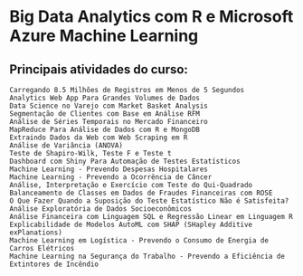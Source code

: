 # Big Data Analytics com R e Microsoft Azure Machine Learning

## Principais atividades do curso:

    Carregando 8.5 Milhões de Registros em Menos de 5 Segundos
    Analytics Web App Para Grandes Volumes de Dados
    Data Science no Varejo com Market Basket Analysis
    Segmentação de Clientes com Base em Análise RFM
    Análise de Séries Temporais no Mercado Financeiro
    MapReduce Para Análise de Dados com R e MongoDB
    Extraindo Dados da Web com Web Scraping em R
    Análise de Variância (ANOVA)
    Teste de Shapiro-Wilk, Teste F e Teste t
    Dashboard com Shiny Para Automação de Testes Estatísticos
    Machine Learning - Prevendo Despesas Hospitalares
    Machine Learning - Prevendo a Ocorrência de Câncer
    Análise, Interpretação e Exercício com Teste do Qui-Quadrado
    Balanceamento de Classes em Dados de Fraudes Financeiras com ROSE
    O Que Fazer Quando a Suposição do Teste Estatístico Não é Satisfeita?
    Análise Exploratória de Dados Socioeconômicos
    Análise Financeira com Linguagem SQL e Regressão Linear em Linguagem R
    Explicabilidade de Modelos AutoML com SHAP (SHapley Additive exPlanations)
    Machine Learning em Logística - Prevendo o Consumo de Energia de Carros Elétricos
    Machine Learning na Segurança do Trabalho - Prevendo a Eficiência de Extintores de Incêndio